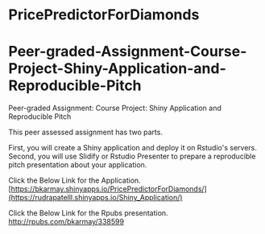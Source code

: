 # PricePredictorForDiamonds
# Peer-graded-Assignment-Course-Project-Shiny-Application-and-Reproducible-Pitch

Peer-graded Assignment: Course Project: Shiny Application and Reproducible Pitch

This peer assessed assignment has two parts.

First, you will create a Shiny application and deploy it on Rstudio's servers.
Second, you will use Slidify or Rstudio Presenter to prepare a reproducible pitch presentation about your application.

Click the Below Link for the Application.
[https://bkarmay.shinyapps.io/PricePredictorForDiamonds/](https://rudrapatelll.shinyapps.io/Shiny_Application/)

Click the Below Link for the Rpubs presentation.
http://rpubs.com/bkarmay/338599

